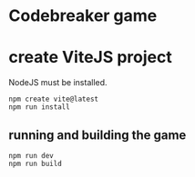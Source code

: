 # Codebreaker game

# create ViteJS project

NodeJS must be installed.


    npm create vite@latest
    npm run install


## running and building the game

    npm run dev
    npm run build
